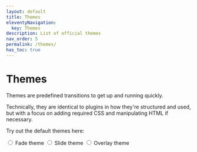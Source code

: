```yaml
---
layout: default
title: Themes
eleventyNavigation:
  key: Themes
description: List of official themes
nav_order: 5
permalink: /themes/
has_toc: true
---
```


# Themes

Themes are predefined transitions to get up and running quickly.

Technically, they are identical to plugins in how they're structured and used, but with a focus on adding required CSS and manipulating HTML if necessary.

Try out the default themes here:

<div class="theme-selector">
    <label><input type="radio" name="theme" value="FadeTheme"> Fade theme</label>
    <label><input type="radio" name="theme" value="SlideTheme"> Slide theme</label>
    <label><input type="radio" name="theme" value="OverlayTheme"> Overlay theme</label>
</div>
